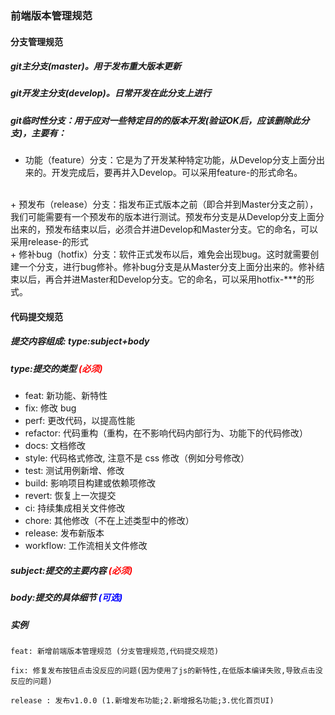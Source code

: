### 前端版本管理规范

#### 分支管理规范

#####  git主分支(master)。用于发布重大版本更新

##### git开发主分支(develop)。日常开发在此分支上进行

##### git临时性分支：用于应对一些特定目的的版本开发(验证OK后，应该删除此分支)，主要有： 　

+ 功能（feature）分支：它是为了开发某种特定功能，从Develop分支上面分出来的。开发完成后，要再并入Develop。可以采用feature-的形式命名。
<br>
+ 预发布（release）分支：指发布正式版本之前（即合并到Master分支之前），我们可能需要有一个预发布的版本进行测试。预发布分支是从Develop分支上面分出来的，预发布结束以后，必须合并进Develop和Master分支。它的命名，可以采用release-的形式
<br>
+ 修补bug（hotfix）分支：软件正式发布以后，难免会出现bug。这时就需要创建一个分支，进行bug修补。修补bug分支是从Master分支上面分出来的。修补结束以后，再合并进Master和Develop分支。它的命名，可以采用hotfix-***的形式。

#### 代码提交规范

##### 提交内容组成: type:subject+body

##### type:提交的类型 **<font color=red>(必须)</font>**
+ feat: 新功能、新特性
+ fix: 修改 bug
+ perf: 更改代码，以提高性能
+ refactor: 代码重构（重构，在不影响代码内部行为、功能下的代码修改）
+ docs: 文档修改
+ style: 代码格式修改, 注意不是 css 修改（例如分号修改）
+ test: 测试用例新增、修改
+ build: 影响项目构建或依赖项修改
+ revert: 恢复上一次提交
+ ci: 持续集成相关文件修改
+ chore: 其他修改（不在上述类型中的修改）
+ release: 发布新版本
+ workflow: 工作流相关文件修改   

##### subject:提交的主要内容 **<font color=red>(必须)</font>**

##### body:提交的具体细节 **<font color=blue>(可选)</font>**

##### 实例  

    feat: 新增前端版本管理规范 (分支管理规范,代码提交规范)
    
    fix: 修复发布按钮点击没反应的问题(因为使用了js的新特性,在低版本编译失败,导致点击没反应的问题)
    
    release : 发布v1.0.0 (1.新增发布功能;2.新增报名功能;3.优化首页UI)



